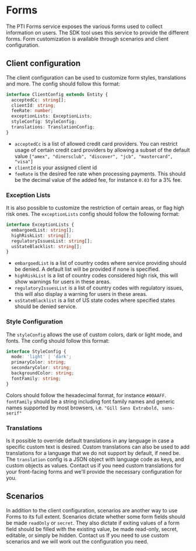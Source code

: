 # Forms

The PTI Forms service exposes the various forms used to collect information on users.
The SDK tool uses this service to provide the different forms. Form customization is available through scenarios
and client configuration. 


## Client configuration

The client configuration can be used to customize form styles, translations and more.
The config should follow this format:

```typescript
interface ClientConfig extends Entity {
  acceptedCc: string[];
  clientId: string;
  feeRate: number;
  exceptionLists: ExceptionLists;
  styleConfig: StyleConfig;
  translations: TranslationConfig;
}
```

- `acceptedCc` is a list of allowed credit card providers. You can restrict usage of certain credit card providers 
by allowing a subset of the default value `["amex", "dinersclub", "discover", "jcb", "mastercard", "visa"]`
- `clientId` is your assigned client id
- `feeRate` is the desired fee rate when processing payments. This should be the decimal value of the
added fee, for instance `0.03` for a 3% fee.

### Exception Lists

It is also possible to customize the restriction of certain areas, or flag high risk ones. 
The `exceptionLists` config should follow the following format: 

```typescript
interface ExceptionLists {
  embargoedList: string[];
  highRiskList: string[];
  regulatoryIssuesList: string[];
  usStateBlacklist: string[];
}
```

- `embargoedList` is a list of country codes where service providing should be denied. A default list will be provided
if none is specified.
- `highRiskList` is a list of country codes considered high risk, this will show warnings for users in these areas.
- `regulatoryIssuesList` is a list of country codes with regulatory issues, this will also display a warning for users 
in these areas.
- `usStateBlacklist` is a list of US state codes where specified states should be denied service.

### Style Configuration

The `styleConfig` allows the use of custom colors, dark or light mode, and fonts. 
The config should follow this format:

```typescript
interface StyleConfig {
  mode: 'light' | 'dark';
  primaryColor: string;
  secondaryColor: string;
  backgroundColor: string;
  fontFamily: string;
}
```

Colors should follow the hexadecimal format, for instance `#00AAFF`. `fontFamily` should be a string including
font family names and generic names supported by most browsers, i.e. `"Gill Sans Extrabold, sans-serif"`

### Translations

Is it possible to override default translations in any language in case a specific custom text is desired.
Custom translations can also be used to add translations for a language that we do not support by default, if need be.
The `translation` config is a JSON object with language code as keys, and custom objects as values.
Contact us if you need custom translations for your front-facing forms and we'll provide the necessary
configuration for you.


## Scenarios

In addition to the client configuration, scenarios are another way to use Forms to its full extent.
Scenarios dictate whether some form fields should be made `readOnly` or `secret`. They also dictate if
exiting values of a form field should be filled with the existing value, be made read-only, secret, editable, or
simply be hidden. Contact us If you need to use custom scenarios and we will work out the configuration you need.
